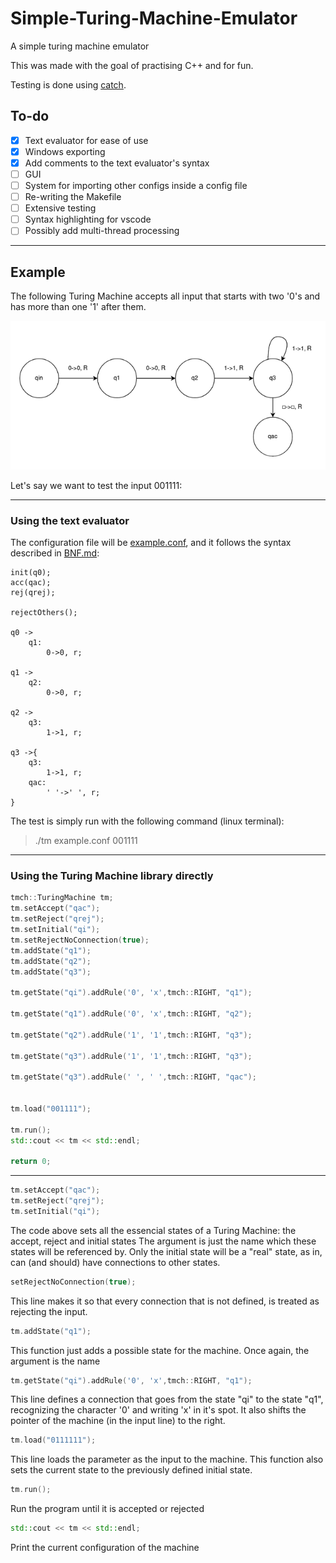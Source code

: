 # Simple-Turing-Machine-Emulator
A simple turing machine emulator

This was made with the goal of practising C++ and for fun.

Testing is done using [catch](https://github.com/catchorg/Catch2).

## To-do 
- [x] Text evaluator for ease of use
- [x] Windows exporting
- [x] Add comments to the text evaluator's syntax
- [ ] GUI
- [ ] System for importing other configs inside a config file
- [ ] Re-writing the Makefile
- [ ] Extensive testing
- [ ] Syntax highlighting for vscode
- [ ] Possibly add multi-thread processing

---
## Example
The following Turing Machine accepts all input that starts with two '0's and has more than one '1' after them.

![diagram](images/diagram.png)

Let's say we want to test the input 001111:

---
### Using the text evaluator
The configuration file will be [example.conf](example.conf), and it follows the syntax described in [BNF.md](BNF.md):
```
init(q0);
acc(qac);
rej(qrej);

rejectOthers();

q0 ->
    q1: 
        0->0, r;

q1 ->
    q2:
        0->0, r;

q2 ->
    q3:
        1->1, r;

q3 ->{
    q3:
        1->1, r;
    qac:
        ' '->' ', r;
}
```
The test is simply run with the following command (linux terminal):
>./tm example.conf 001111

---
### Using the Turing Machine library directly
```cpp
tmch::TuringMachine tm;
tm.setAccept("qac");
tm.setReject("qrej");
tm.setInitial("qi");
tm.setRejectNoConnection(true);
tm.addState("q1");
tm.addState("q2");
tm.addState("q3");

tm.getState("qi").addRule('0', 'x',tmch::RIGHT, "q1");

tm.getState("q1").addRule('0', 'x',tmch::RIGHT, "q2");

tm.getState("q2").addRule('1', '1',tmch::RIGHT, "q3");

tm.getState("q3").addRule('1', '1',tmch::RIGHT, "q3");

tm.getState("q3").addRule(' ', ' ',tmch::RIGHT, "qac");


tm.load("001111");

tm.run();
std::cout << tm << std::endl;

return 0;
```

---
```cpp
tm.setAccept("qac");
tm.setReject("qrej");
tm.setInitial("qi");
```
The code above sets all the essencial states of a Turing Machine: the accept, reject and initial states
The argument is just the name which these states will be referenced by.
Only the initial state will be a "real" state, as in, can (and should) have connections to other states.

```cpp
setRejectNoConnection(true);
```
This line makes it so that every connection that is not defined, is treated as rejecting the input.

```cpp
tm.addState("q1");
```
This function just adds a possible state for the machine.
Once again, the argument is the name

```cpp
tm.getState("qi").addRule('0', 'x',tmch::RIGHT, "q1");
```
This line defines a connection that goes from the state "qi" to the state "q1", recognizing the character '0' and writing 'x' in it's spot. It also shifts the pointer of the machine (in the input line) to the right.

```cpp
tm.load("0111111");
```
This line loads the parameter as the input to the machine. This function also sets the current state to the previously defined initial state.

```cpp
tm.run();
```
Run the program until it is accepted or rejected

```cpp
std::cout << tm << std::endl;
```
Print the current configuration of the machine
